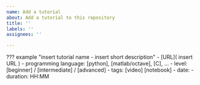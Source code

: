 ```yaml
---
name: Add a tutorial
about: Add a tutorial to this repository
title: ''
labels: ''
assignees: ''

---
```


??? example "insert tutorial name - insert short description"
    - [URL]( insert URL )
    - programming language: [python], [matlab/octave], [C], ...
    - level: [beginner] / [intermediate] / [advanced]
    - tags: [video] [notebook]
    - date:
    - duration: HH:MM
